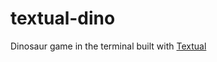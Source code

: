 # textual-dino

Dinosaur game in the terminal built with [Textual](https://github.com/textualize/textual/)
